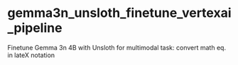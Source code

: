 # gemma3n_unsloth_finetune_vertexai_pipeline
Finetune Gemma 3n 4B with Unsloth for multimodal task: convert math eq. in lateX notation
